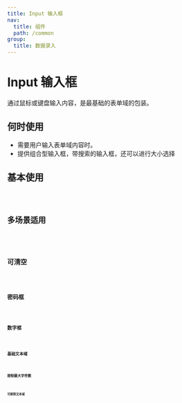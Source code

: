 ```yaml
---
title: Input 输入框
nav:
  title: 组件
  path: /common
group:
  title: 数据录入
---
```


# Input 输入框

通过鼠标或键盘输入内容，是最基础的表单域的包装。

## 何时使用

- 需要用户输入表单域内容时。
- 提供组合型输入框，带搜索的输入框，还可以进行大小选择

## 基本使用

<code src="./demos/index1.tsx" />

## 多场景适用

<code src="./demos/index2.tsx" />

## 可清空

<code src="./demos/index3.tsx" />

## 密码框

<code src="./demos/index4.tsx" />

## 数字框

<code src="./demos/index5.tsx" />

## 基础文本域

<code src="./demos/index6.tsx"/>

## 限制最大字符数

<code src="./demos/index7.tsx"/>

## 可移除文本域

<code src="./demos/index8.tsx"/>

<API></API>
